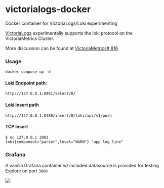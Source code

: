 # victorialogs-docker
Docker container for VictoriaLogs/Loki experimenting

[VictoriaLogs](https://github.com/faceair/VictoriaLogs) experimentally supports the loki protocol on the VictoriaMetrics Cluster.

More discussion can be found at [VictoriaMetrics# 816](https://github.com/VictoriaMetrics/VictoriaMetrics/issues/816#issuecomment-705538059)

### Usage
```
docker-compose up -d
```

#### Loki Endpoint path:
```
http://127.0.0.1:8481/select/0/
```
#### Loki Insert path
```
http://127.0.0.1:8480/insert/0/loki/api/v1/push
```
#### TCP Insert 
```
$ nc 127.0.0.1 2003
loki{component="parser",level="WARN"} "app log line"
```


### Grafana
A vanilla Grafana container w/ included datasource is provided for testing Explore on port `3000`

<img src="https://github.com/faceair/VictoriaLogs/raw/master/docs/loki-query-range.png" />
